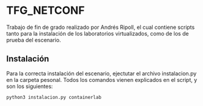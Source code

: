 # TFG_NETCONF
Trabajo de fin de grado realizado por Andrés Ripoll, el cual contiene scripts tanto para la instalación de los laboratorios virtualizados, como de los de prueba del escenario.
## Instalación
Para la correcta instalación del escenario, ejectutar el archivo instalacion.py en la carpeta pesonal. Todos los comandos vienen explicados en el script, y son los siguientes:
```bash
python3 instalacion.py containerlab
```
